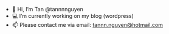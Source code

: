 - 👋 Hi, I’m Tan @tannnnguyen
- 💻 I’m currently working on my blog (wordpress)
- 📫 Please contact me via email: tannn.nguyen@hotmail.com
